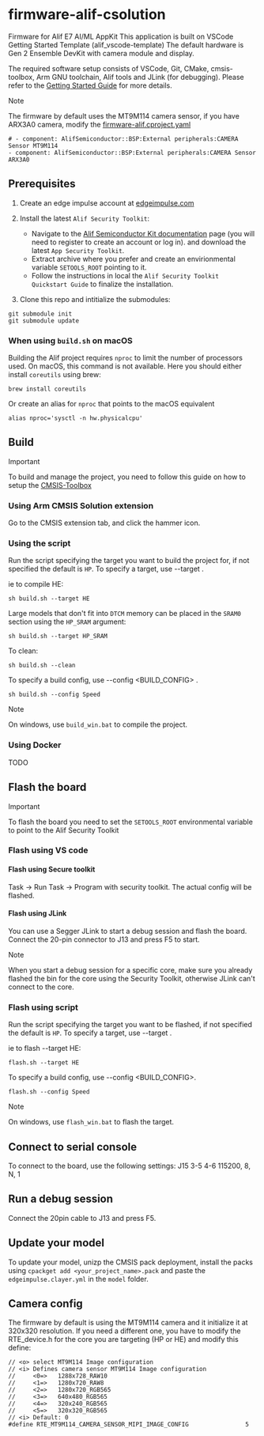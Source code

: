 # firmware-alif-csolution

Firmware for Alif E7 AI/ML AppKit
This application is built on VSCode Getting Started Template (alif_vscode-template)
The default hardware is Gen 2 Ensemble DevKit with camera module and display.

The required software setup consists of VSCode, Git, CMake, cmsis-toolbox, Arm GNU toolchain, Alif tools and JLink (for debugging).
Please refer to the [Getting Started Guide](https://alifsemi.com/download/AUGD0012) for more details.

> [!Note]
> The firmware by default uses the MT9M114 camera sensor, if you have ARX3A0 camera, modify the [firmware-alif.cproject.yaml](firmware-alif.cproject.yaml)
> ```
> # - component: AlifSemiconductor::BSP:External peripherals:CAMERA Sensor MT9M114
> - component: AlifSemiconductor::BSP:External peripherals:CAMERA Sensor ARX3A0
> ```

## Prerequisites
1. Create an edge impulse account at [edgeimpulse.com](https://www.edgeimpulse.com/)
2. Install the latest `Alif Security Toolkit`:

    * Navigate to the [Alif Semiconductor Kit documentation](https://alifsemi.com/kits) page (you will need to register to create an account or log in). and download the latest `App Security Toolkit`.
    * Extract archive where you prefer and create an envirionmental variable `SETOOLS_ROOT` pointing to it.
    * Follow the instructions in local the `Alif Security Toolkit Quickstart Guide` to finalize the installation.
3. Clone this repo and intitialize the submodules:
```
git submodule init
git submodule update
```

### When using `build.sh` on macOS
Building the Alif project requires `nproc` to limit the number of processors used. On macOS, this command is not available. Here you should either install `coreutils` using brew:
```
brew install coreutils
```
Or create an alias for `nproc` that points to the macOS equivalent
```
alias nproc='sysctl -n hw.physicalcpu'
```

## Build
> [!IMPORTANT]
> To build and manage the project, you need to follow this guide on how to setup the [CMSIS-Toolbox](https://github.com/Open-CMSIS-Pack/cmsis-toolbox/blob/main/docs/README.md)

### Using Arm CMSIS Solution extension
Go to the CMSIS extension tab, and click the hammer icon.

### Using the script
Run the script specifying the target you want to build the project for, if not specified the default is `HP`.
To specify a target, use --target <TARGET> .

ie to compile HE:
```
sh build.sh --target HE
```

Large models that don't fit into `DTCM` memory can be placed in the `SRAM0` section using the `HP_SRAM` argument:
```
sh build.sh --target HP_SRAM
```

To clean:
```
sh build.sh --clean
```

To specify a build config, use --config <BUILD_CONFIG> .
```
sh build.sh --config Speed
```

> [!NOTE]
> On windows, use `build_win.bat` to compile the project.

### Using Docker
TODO

## Flash the board
> [!IMPORTANT]
> To flash the board you need to set the `SETOOLS_ROOT` environmental variable to point to the Alif Security Toolkit

### Flash using VS code

#### Flash using Secure toolkit
Task -> Run Task -> Program with security toolkit.
The actual config will be flashed.

#### Flash using JLink
You can use a Segger JLink to start a debug session and flash the board.
Connect the 20-pin connector to J13 and press F5 to start.

> [!NOTE]
> When you start a debug session for a specific core, make sure you already flashed the bin for the core using the Security Toolkit, otherwise JLink can't connect to the core.

### Flash using script
Run the script specifying the target you want to be flashed, if not specified the default is `HP`.
To specify a target, use --target <TARGET> .

ie to flash --target HE:
```
flash.sh --target HE
```

To specify a build config, use --config <BUILD_CONFIG>.
```
flash.sh --config Speed
```

> [!NOTE]
> On windows, use `flash_win.bat` to flash the target.

## Connect to serial console
To connect to the board, use the following settings:
J15
3-5
4-6
115200, 8, N, 1


## Run a debug session
Connect the 20pin cable to J13 and press F5.

## Update your model
To update your model, unizp the CMSIS pack deployment, install the packs using `cpackget add <your_project_name>.pack` and paste the `edgeimpulse.clayer.yml` in the `model` folder.

## Camera config
The firmware by default is using the MT9M114 camera and it initialize it at 320x320 resolution. 
If you need a different one, you have to modify the RTE_device.h for the core you are targeting (HP or HE) and modify this define:

```
// <o> select MT9M114 Image configuration
// <i> Defines camera sensor MT9M114 Image configuration
//     <0=>   1288x728_RAW10
//     <1=>   1280x720_RAW8
//     <2=>   1280x720_RGB565
//     <3=>   640x480_RGB565
//     <4=>   320x240_RGB565
//     <5=>   320x320_RGB565
// <i> Default: 0
#define RTE_MT9M114_CAMERA_SENSOR_MIPI_IMAGE_CONFIG                5
```
